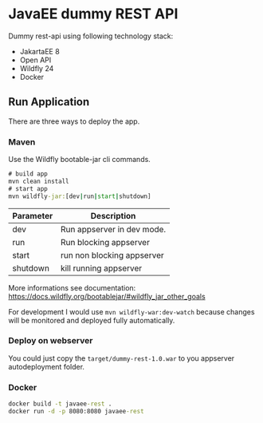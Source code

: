 # JavaEE dummy REST API

Dummy rest-api using following technology stack:

- JakartaEE 8
- Open API
- Wildfly 24
- Docker

## Run Application 

There are three ways to deploy the app.

### Maven 

Use the Wildfly bootable-jar cli commands.

```cmd
# build app
mvn clean install
# start app
mvn wildfly-jar:[dev|run|start|shutdown]
```

| Parameter | Description                | 
| --------- | -------------------------- |
| dev       | Run appserver in dev mode. |
| run       | Run blocking appserver     |
| start     | run non blocking appserver | 
| shutdown  | kill running appserver     |

More informations see documentation: https://docs.wildfly.org/bootablejar/#wildfly_jar_other_goals

For development I would use `mvn wildfly-war:dev-watch` because changes will be monitored and deployed fully automatically.

### Deploy on webserver

You could just copy the `target/dummy-rest-1.0.war` to you appserver autodeployment folder.

### Docker

```cmd
docker build -t javaee-rest .
docker run -d -p 8080:8080 javaee-rest
```
